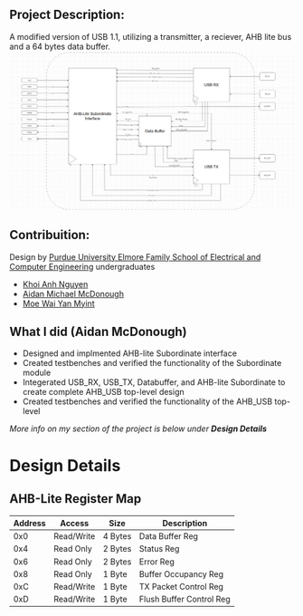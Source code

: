 

## Project Description:
A modified version of USB 1.1, utilizing a transmitter, a reciever, AHB lite bus and a 64 bytes data buffer.<br/>
![TopLevelRTL](/images/Top_Level_RTL.png/)

## Contribuition:
Design by [Purdue University Elmore Family School of Electrical and Computer Engineering](https://engineering.purdue.edu/ECE) undergraduates
+ [Khoi Anh Nguyen](https://github.com/K0iNguyen)
+ [Aidan Michael McDonough](https://github.com/amcdonough11)
+ [Moe Wai Yan Myint](https://github.com/mwym2003)

## What I did (Aidan McDonough)
- Designed and implmented AHB-lite Subordinate interface
- Created testbenches and verified the functionality of the Subordinate module
- Integerated USB_RX, USB_TX, Databuffer, and AHB-lite Subordinate to create complete AHB_USB top-level design
- Created testbenches and verified the functionality of the AHB_USB top-level

*More info on my section of the project is below under **Design Details***

  # Design Details 

  ## AHB-Lite Register Map

  | Address | Access | Size | Description| 
  | --- | --- | --- | --- |
  |0x0| Read/Write| 4 Bytes | Data Buffer Reg|
  |0x4| Read Only | 2 Bytes | Status Reg | 
  |0x6| Read Only | 2 Bytes | Error Reg|
  | 0x8| Read Only| 1 Byte | Buffer Occupancy Reg|
  | 0xC | Read/Write| 1 Byte | TX Packet Control Reg|
  |0xD| Read/Write| 1 Byte| Flush Buffer Control Reg|
